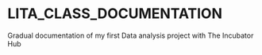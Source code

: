 # LITA_CLASS_DOCUMENTATION
Gradual documentation of my first Data analysis project with The Incubator Hub
